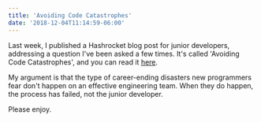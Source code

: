```yaml
---
title: 'Avoiding Code Catastrophes'
date: '2018-12-04T11:14:59-06:00'
---
```


Last week, I published a Hashrocket blog post for junior developers, addressing a question I've been asked a few times. It's called 'Avoiding Code Catastrophes', and you can read it [here](https://hashrocket.com/blog/posts/avoiding-code-catastrophes).

My argument is that the type of career-ending disasters new programmers fear don't happen on an effective engineering team. When they do happen, the process has failed, not the junior developer.

Please enjoy.


